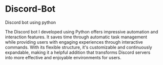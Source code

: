 # Discord-Bot
Discord bot using python

The Discord bot I developed using Python offers impressive automation and interaction features. It saves time through automatic task management while providing users with engaging experiences through interactive commands. With its flexible structure, it's customizable and continuously expandable, making it a helpful addition that transforms Discord servers into more effective and enjoyable environments for users.
